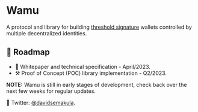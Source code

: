 # Wamu

A protocol and library for building [threshold signature](https://academy.binance.com/en/articles/threshold-signatures-explained) wallets controlled by multiple decentralized identities.

## 🚀 Roadmap
- 📖 Whitepaper and technical specification - April/2023.
- ⚒️ Proof of Concept (POC) library implementation - Q2/2023.

**NOTE:** Wamu is still in early stages of development, check back over the next few weeks for regular updates.

💬 Twitter: [@davidsemakula](https://twitter.com/davidsemakula).